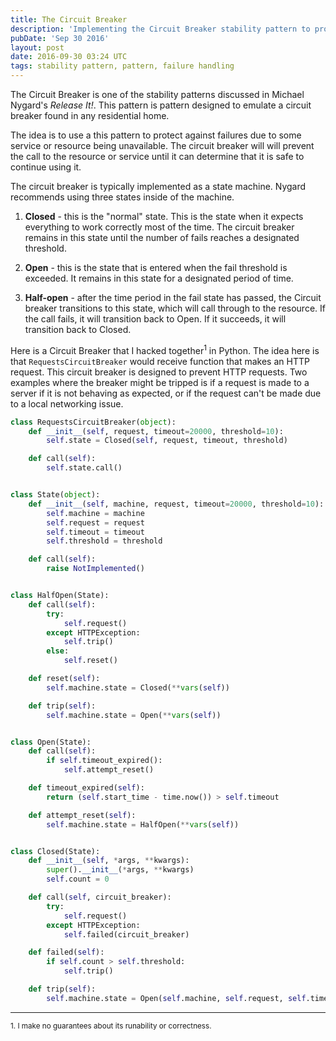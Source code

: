 ```yaml
---
title: The Circuit Breaker
description: 'Implementing the Circuit Breaker stability pattern to protect against failures from unavailable services or resources.'
pubDate: 'Sep 30 2016'
layout: post
date: 2016-09-30 03:24 UTC
tags: stability pattern, pattern, failure handling
---
```


The Circuit Breaker is one of the stability patterns discussed in Michael Nygard's _Release It!_. This pattern is pattern designed to emulate a circuit breaker found in any residential home.

The idea is to use a this pattern to protect against failures due to some service or resource being unavailable. The circuit breaker will will prevent the call to the resource or service until it can determine that it is safe to continue using it.

The circuit breaker is typically implemented as a state machine. Nygard recommends using three states inside of the machine.

1. **Closed** - this is the "normal" state. This is the state when it expects everything to work correctly most of the time. The circuit breaker remains in this state until the number of fails reaches a designated threshold.

2. **Open** - this is the state that is entered when the fail threshold is exceeded. It remains in this state for a designated period of time.

3. **Half-open** - after the time period in the fail state has passed, the Circuit breaker transitions to this state, which will call through to the resource. If the call fails, it will transition back to Open. If it succeeds, it will transition back to Closed.

Here is a Circuit Breaker that I hacked together<sup>1</sup> in Python. The idea here is that `RequestsCircuitBreaker` would receive function that makes an HTTP request. This circuit breaker is designed to prevent HTTP requests. Two examples where the breaker might be tripped is if a request is made to a server if it is not behaving as expected, or if the request can't be made due to a local networking issue.

```python
class RequestsCircuitBreaker(object):
    def __init__(self, request, timeout=20000, threshold=10):
        self.state = Closed(self, request, timeout, threshold)

    def call(self):
        self.state.call()


class State(object):
    def __init__(self, machine, request, timeout=20000, threshold=10):
        self.machine = machine
        self.request = request
        self.timeout = timeout
        self.threshold = threshold

    def call(self):
        raise NotImplemented()


class HalfOpen(State):
    def call(self):
        try:
            self.request()
        except HTTPException:
            self.trip()
        else:
            self.reset()

    def reset(self):
        self.machine.state = Closed(**vars(self))

    def trip(self):
        self.machine.state = Open(**vars(self))


class Open(State):
    def call(self):
        if self.timeout_expired():
            self.attempt_reset()

    def timeout_expired(self):
        return (self.start_time - time.now()) > self.timeout

    def attempt_reset(self):
        self.machine.state = HalfOpen(**vars(self))


class Closed(State):
    def __init__(self, *args, **kwargs):
        super().__init__(*args, **kwargs)
        self.count = 0

    def call(self, circuit_breaker):
        try:
            self.request()
        except HTTPException:
            self.failed(circuit_breaker)

    def failed(self):
        if self.count > self.threshold:
            self.trip()

    def trip(self):
        self.machine.state = Open(self.machine, self.request, self.timeout, self.threshold)
```

---

<sub>1. I make no guarantees about its runability or correctness.</sub>
